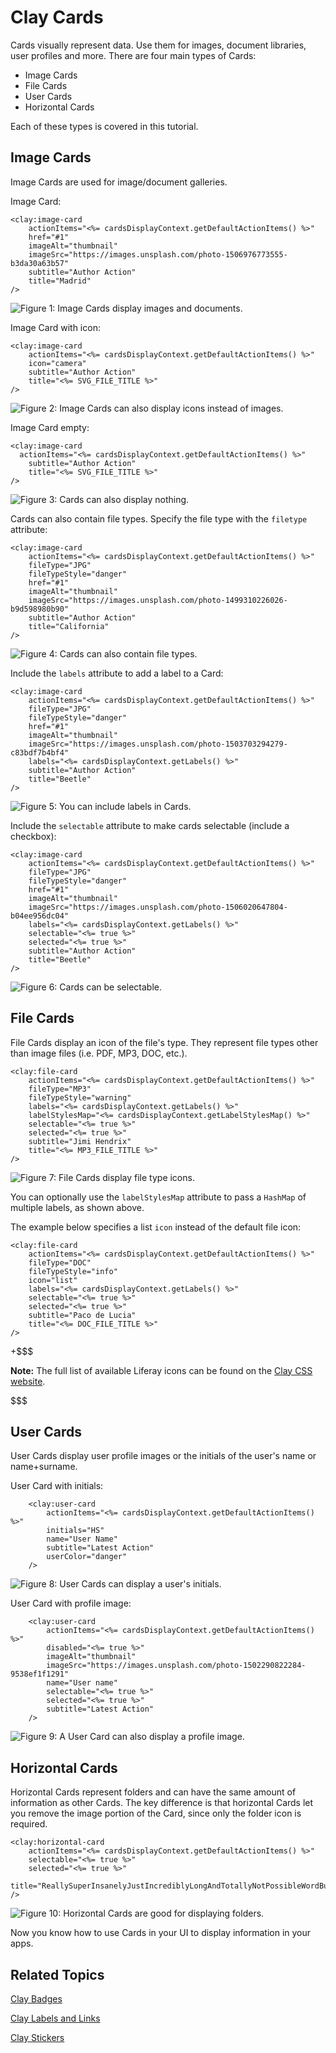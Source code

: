 # Clay Cards [](id=clay-cards)

Cards visually represent data. Use them for images, document libraries, user
profiles and more. There are four main types of Cards:

- Image Cards
- File Cards
- User Cards
- Horizontal Cards

Each of these types is covered in this tutorial. 

## Image Cards [](id=image-cards)

Image Cards are used for image/document galleries. 

Image Card:

    <clay:image-card
    	actionItems="<%= cardsDisplayContext.getDefaultActionItems() %>"
    	href="#1"
    	imageAlt="thumbnail"
    	imageSrc="https://images.unsplash.com/photo-1506976773555-b3da30a63b57"
    	subtitle="Author Action"
    	title="Madrid"
    />
 
![Figure 1: Image Cards display images and documents.](../../../images/clay-taglib-image-card.png)

Image Card with icon:

    <clay:image-card
    	actionItems="<%= cardsDisplayContext.getDefaultActionItems() %>"
    	icon="camera"
    	subtitle="Author Action"
    	title="<%= SVG_FILE_TITLE %>"
    />

![Figure 2: Image Cards can also display icons instead of images.](../../../images/clay-taglib-image-card-icon.png)

Image Card empty:

    <clay:image-card 
      actionItems="<%= cardsDisplayContext.getDefaultActionItems() %>"
    	subtitle="Author Action"
    	title="<%= SVG_FILE_TITLE %>"
    />

![Figure 3: Cards can also display nothing.](../../../images/clay-taglib-image-card-empty.png)

Cards can also contain file types. Specify the file type with the `filetype` 
attribute:

    <clay:image-card
    	actionItems="<%= cardsDisplayContext.getDefaultActionItems() %>"
    	fileType="JPG"
    	fileTypeStyle="danger"
    	href="#1"
    	imageAlt="thumbnail"
    	imageSrc="https://images.unsplash.com/photo-1499310226026-b9d598980b90"
    	subtitle="Author Action"
    	title="California"
    />

![Figure 4: Cards can also contain file types.](../../../images/clay-taglib-image-card-file-type.png)

Include the `labels` attribute to add a label to a Card:

    <clay:image-card
    	actionItems="<%= cardsDisplayContext.getDefaultActionItems() %>"
    	fileType="JPG"
    	fileTypeStyle="danger"
    	href="#1"
    	imageAlt="thumbnail"
    	imageSrc="https://images.unsplash.com/photo-1503703294279-c83bdf7b4bf4"
    	labels="<%= cardsDisplayContext.getLabels() %>"
    	subtitle="Author Action"
    	title="Beetle"
    />

![Figure 5: You can include labels in Cards.](../../../images/clay-taglib-image-card-icon-label.png)

Include the `selectable` attribute to make cards selectable (include a checkbox):

    <clay:image-card
    	actionItems="<%= cardsDisplayContext.getDefaultActionItems() %>"
    	fileType="JPG"
    	fileTypeStyle="danger"
    	href="#1"
    	imageAlt="thumbnail"
    	imageSrc="https://images.unsplash.com/photo-1506020647804-b04ee956dc04"
    	labels="<%= cardsDisplayContext.getLabels() %>"
    	selectable="<%= true %>"
    	selected="<%= true %>"
    	subtitle="Author Action"
    	title="Beetle"
    />

![Figure 6: Cards can be selectable.](../../../images/clay-taglib-image-card-icon-selectable.png)

## File Cards [](id=file-cards)

File Cards display an icon of the file's type. They represent file types other
than image files (i.e. PDF, MP3, DOC, etc.).

    <clay:file-card
    	actionItems="<%= cardsDisplayContext.getDefaultActionItems() %>"
    	fileType="MP3"
    	fileTypeStyle="warning"
    	labels="<%= cardsDisplayContext.getLabels() %>"
    	labelStylesMap="<%= cardsDisplayContext.getLabelStylesMap() %>"
    	selectable="<%= true %>"
    	selected="<%= true %>"
    	subtitle="Jimi Hendrix"
    	title="<%= MP3_FILE_TITLE %>"
    />

![Figure 7: File Cards display file type icons.](../../../images/clay-taglib-file-card.png)

You can optionally use the `labelStylesMap` attribute to pass a `HashMap` of 
multiple labels, as shown above.

The example below specifies a list `icon` instead of the default file icon: 

    <clay:file-card
    	actionItems="<%= cardsDisplayContext.getDefaultActionItems() %>"
    	fileType="DOC"
    	fileTypeStyle="info"
    	icon="list"
    	labels="<%= cardsDisplayContext.getLabels() %>"
    	selectable="<%= true %>"
    	selected="<%= true %>"
    	subtitle="Paco de Lucia"
    	title="<%= DOC_FILE_TITLE %>"
    />

+$$$

**Note:** The full list of available Liferay icons can be found on the 
[Clay CSS website](https://claycss.com/docs/components/icons-lexicon.html#clay-lexicon-icons).

$$$

## User Cards [](id=user-cards)

User Cards display user profile images or the initials of the user's name or 
name+surname.

User Card with initials:

		<clay:user-card
			actionItems="<%= cardsDisplayContext.getDefaultActionItems() %>"
			initials="HS"
			name="User Name"
			subtitle="Latest Action"
			userColor="danger"
		/>

![Figure 8: User Cards can display a user's initials.](../../../images/clay-taglib-user-card-initial.png)

User Card with profile image:

		<clay:user-card
			actionItems="<%= cardsDisplayContext.getDefaultActionItems() %>"
			disabled="<%= true %>"
			imageAlt="thumbnail"
			imageSrc="https://images.unsplash.com/photo-1502290822284-9538ef1f1291"
			name="User name"
			selectable="<%= true %>"
			selected="<%= true %>"
			subtitle="Latest Action"
		/>

![Figure 9: A User Card can also display a profile image.](../../../images/clay-taglib-user-card-profile-image.png)

## Horizontal Cards [](id=horizontal-cards)

Horizontal Cards represent folders and can have the same amount of information
as other Cards. The key difference is that horizontal Cards let you remove the
image portion of the Card, since only the folder icon is required.

    <clay:horizontal-card
    	actionItems="<%= cardsDisplayContext.getDefaultActionItems() %>"
    	selectable="<%= true %>"
    	selected="<%= true %>"
    	title="ReallySuperInsanelyJustIncrediblyLongAndTotallyNotPossibleWordButWeAreReallyTryingToCoverAllOurBasesHereJustInCaseSomeoneIsNutsAsPerUsual"
    />
 
![Figure 10: Horizontal Cards are good for displaying folders.](../../../images/clay-taglib-horizontal-card.png)

Now you know how to use Cards in your UI to display information in your apps.

## Related Topics [](id=related-topics)

[Clay Badges](/develop/tutorials/-/knowledge_base/7-1/clay-badges)

[Clay Labels and Links](/develop/tutorials/-/knowledge_base/7-1/clay-labels-and-links)

[Clay Stickers](/develop/tutorials/-/knowledge_base/7-1/clay-stickers)
